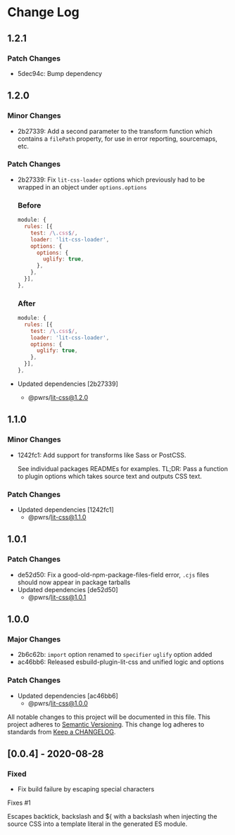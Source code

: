 # Change Log

## 1.2.1

### Patch Changes

- 5dec94c: Bump dependency

## 1.2.0

### Minor Changes

- 2b27339: Add a second parameter to the transform function which contains a `filePath` property, for use in error reporting, sourcemaps, etc.

### Patch Changes

- 2b27339: Fix `lit-css-loader` options which previously had to be wrapped in an object under `options.options`

  ### Before

  ```js
  module: {
    rules: [{
      test: /\.css$/,
      loader: 'lit-css-loader',
      options: {
        options: {
          uglify: true,
        },
      },
    }],
  },
  ```

  ### After

  ```js
  module: {
    rules: [{
      test: /\.css$/,
      loader: 'lit-css-loader',
      options: {
        uglify: true,
      },
    }],
  },
  ```

- Updated dependencies [2b27339]
  - @pwrs/lit-css@1.2.0

## 1.1.0

### Minor Changes

- 1242fc1: Add support for transforms like Sass or PostCSS.

  See individual packages READMEs for examples.
  TL;DR: Pass a function to plugin options which takes source text and outputs CSS text.

### Patch Changes

- Updated dependencies [1242fc1]
  - @pwrs/lit-css@1.1.0

## 1.0.1

### Patch Changes

- de52d50: Fix a good-old-npm-package-files-field error, `.cjs` files should now appear in package tarballs
- Updated dependencies [de52d50]
  - @pwrs/lit-css@1.0.1

## 1.0.0

### Major Changes

- 2b6c62b: `import` option renamed to `specifier`
  `uglify` option added
- ac46bb6: Released esbuild-plugin-lit-css and unified logic and options

### Patch Changes

- Updated dependencies [ac46bb6]
  - @pwrs/lit-css@1.0.0

All notable changes to this project will be documented in this file.
This project adheres to [Semantic Versioning](http://semver.org/).
This change log adheres to standards from [Keep a CHANGELOG](http://keepachangelog.com).

## [0.0.4] - 2020-08-28

### Fixed

- Fix build failure by escaping special characters

Fixes #1

Escapes backtick, backslash and \${ with a backslash when injecting the source CSS into a template literal in the generated ES module.
